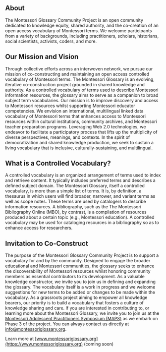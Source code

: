## About
The Montessori Glossary Community Project is an open community dedicated to knowledge equity, shared authority, and the co-creation of an open access vocabulary of Montessori terms. We welcome participants from a variety of backgrounds, including practitioners, scholars, historians, social scientists, activists, coders, and more.

## Our Mission and Vision
Through collective efforts across an interwoven network, we pursue our mission of co-constructing and maintaining an open access controlled vocabulary of Montessori terms. The Montessori Glossary is an evolving, iterative co-construction project grounded in shared knowledge and authority. As a controlled vocabulary of terms used to describe Montessori information resources, the glossary aims to serve as a companion to broad subject term vocabularies. Our mission is to improve discovery and access to Montessori resources whilst supporting Montessori educator competencies. We envision an international, multilingual linked data vocabulary of Montessori terms that enhances access to Montessori resources within cultural institutions, community archives, and Montessori teacher preparation programs. Leveraging Web 2.0 technologies, we endeavor to facilitate a participatory process that lifts up the multiplicity of diverse perspectives, meanings, and contexts. In the spirit of democratization and shared knowledge production, we seek to sustain a living vocabulary that is inclusive, culturally-sustaining, and multilingual.

## What is a Controlled Vocabulary?
A controlled vocabulary is an organized arrangement of terms used to index and retrieve content. It typically includes preferred terms and describes a defined subject domain. The Montessori Glossary, itself a controlled vocabulary, is more than a simple list of terms. It is, by definition, a thesaurus in which users will find broader, narrower, and variant terms as well as scope notes. These terms are used by catalogers to describe information resources. A bibliography, such as the The Montessori Bibliography Online (MBO), by contrast, is a compilation of resources produced about a certain topic (e.g., Montessori education). A controlled vocabulary may be used for cataloging resources in a bibliography so as to enhance access for researchers.

## Invitation to Co-Construct
The purpose of the Montessori Glossary Community Project is to support a vocabulary for and by the community. Designed to engage the broader educational and Montessori communities, the glossary seeks to enhance the discoverability of Montessori resources whilst honoring community members as essential contributors to its development. As a valuable knowledge constructor, we invite you to join us in defining and expanding the glossary. The vocabulary itself is a work in progress and we welcome suggestions for new terms to be added or changes to be made within the vocabulary. As a grassroots project aiming to empower all knowledge bearers, our priority is to build a vocabulary that fosters a culture of knowledge sharing and care. If you are interested in contributing to, or learning more about the Montessori Glossary, we invite you to join us at the [Montessori Adolescent Practitioners Symposium (MAPS)](https://www.adolescentsymposium.org/) as we embark on Phase 3 of the project. You can always contact us directly at info@montessoriglossary.org.

Learn more at [www.montessoriglossary.org](https://www.montessoriglossary.org) (coming soon)
